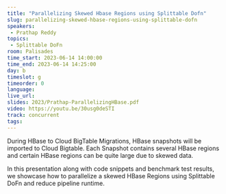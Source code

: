 ```yaml
---
title: "Parallelizing Skewed Hbase Regions using Splittable Dofn"
slug: parallelizing-skewed-hbase-regions-using-splittable-dofn
speakers:
 - Prathap Reddy
topics:
 - Splittable DoFn
room: Palisades
time_start: 2023-06-14 14:00:00
time_end: 2023-06-14 14:25:00
day: b
timeslot: g
timeorder: 0
language: 
live_url: 
slides: 2023/Prathap-ParallelizingHBase.pdf
video: https://youtu.be/30usg0deSTI
track: concurrent
tags:
---
```


During HBase to Cloud BigTable Migrations, HBase snapshots will be imported to Cloud Bigtable. Each Snapshot contains several HBase regions and certain HBase regions can be quite large due to skewed data. 
 
 
 
 In this presentation along with code snippets and benchmark test results, we showcase how to parallelize a skewed HBase Regions using Splittable DoFn and reduce pipeline runtime.